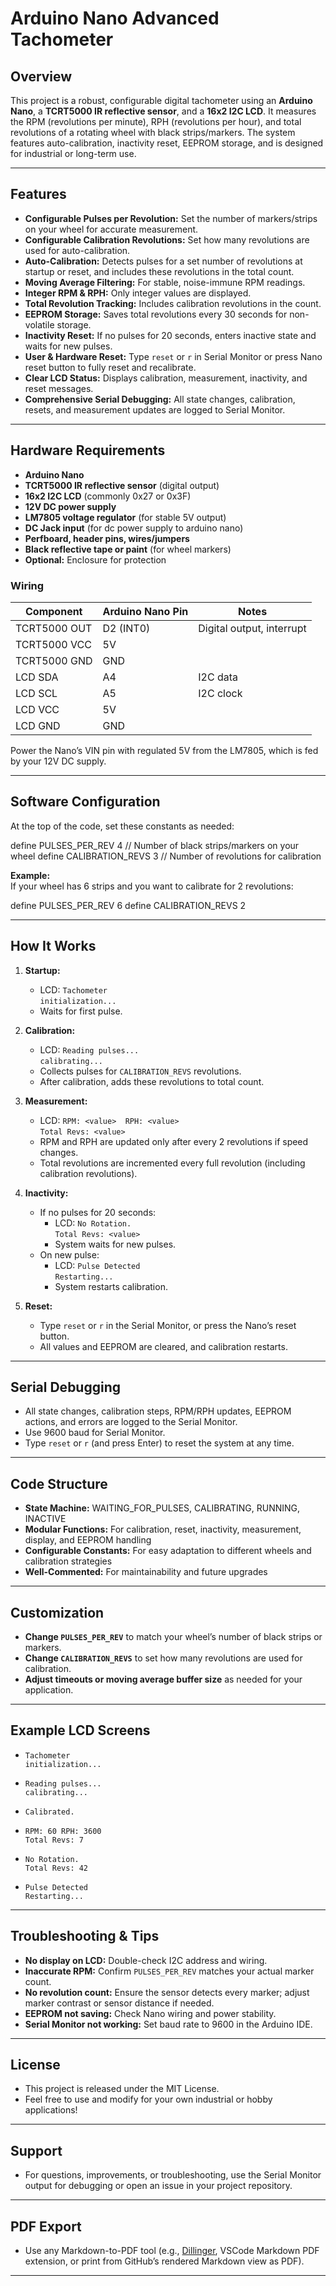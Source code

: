 # Arduino Nano Advanced Tachometer

## Overview

This project is a robust, configurable digital tachometer using an **Arduino Nano**, a **TCRT5000 IR reflective sensor**, and a **16x2 I2C LCD**. It measures the RPM (revolutions per minute), RPH (revolutions per hour), and total revolutions of a rotating wheel with black strips/markers. The system features auto-calibration, inactivity reset, EEPROM storage, and is designed for industrial or long-term use.

---

## Features

- **Configurable Pulses per Revolution:** Set the number of markers/strips on your wheel for accurate measurement.
- **Configurable Calibration Revolutions:** Set how many revolutions are used for auto-calibration.
- **Auto-Calibration:** Detects pulses for a set number of revolutions at startup or reset, and includes these revolutions in the total count.
- **Moving Average Filtering:** For stable, noise-immune RPM readings.
- **Integer RPM & RPH:** Only integer values are displayed.
- **Total Revolution Tracking:** Includes calibration revolutions in the count.
- **EEPROM Storage:** Saves total revolutions every 30 seconds for non-volatile storage.
- **Inactivity Reset:** If no pulses for 20 seconds, enters inactive state and waits for new pulses.
- **User & Hardware Reset:** Type `reset` or `r` in Serial Monitor or press Nano reset button to fully reset and recalibrate.
- **Clear LCD Status:** Displays calibration, measurement, inactivity, and reset messages.
- **Comprehensive Serial Debugging:** All state changes, calibration, resets, and measurement updates are logged to Serial Monitor.

---

## Hardware Requirements

- **Arduino Nano**
- **TCRT5000 IR reflective sensor** (digital output)
- **16x2 I2C LCD** (commonly 0x27 or 0x3F)
- **12V DC power supply**
- **LM7805 voltage regulator** (for stable 5V output)
- **DC Jack input** (for dc power supply to arduino nano)
- **Perfboard, header pins, wires/jumpers**
- **Black reflective tape or paint** (for wheel markers)
- **Optional:** Enclosure for protection

### Wiring

| Component      | Arduino Nano Pin | Notes                    |
| -------------- | ---------------- | ------------------------ |
| TCRT5000 OUT   | D2 (INT0)        | Digital output, interrupt|
| TCRT5000 VCC   | 5V               |                          |
| TCRT5000 GND   | GND              |                          |
| LCD SDA        | A4               | I2C data                 |
| LCD SCL        | A5               | I2C clock                |
| LCD VCC        | 5V               |                          |
| LCD GND        | GND              |                          |

Power the Nano’s VIN pin with regulated 5V from the LM7805, which is fed by your 12V DC supply.

---

## Software Configuration

At the top of the code, set these constants as needed:

define PULSES_PER_REV 4 // Number of black strips/markers on your wheel
define CALIBRATION_REVS 3 // Number of revolutions for calibration

**Example:**  
If your wheel has 6 strips and you want to calibrate for 2 revolutions:

define PULSES_PER_REV 6
define CALIBRATION_REVS 2

---

## How It Works

1. **Startup:**
    - LCD:
    `Tachometer`  
    `initialization...`
    - Waits for first pulse.

2. **Calibration:**
    - LCD:
    `Reading pulses...`  
    `calibrating...`
    - Collects pulses for `CALIBRATION_REVS` revolutions.
    - After calibration, adds these revolutions to total count.

3. **Measurement:**
    - LCD:
    `RPM: <value>  RPH: <value>`  
    `Total Revs: <value>`
    - RPM and RPH are updated only after every 2 revolutions if speed changes.
    - Total revolutions are incremented every full revolution (including calibration revolutions).

4. **Inactivity:**
    - If no pulses for 20 seconds:
        - LCD:
        `No Rotation.`  
        `Total Revs: <value>`
        - System waits for new pulses.
    - On new pulse:
        - LCD:
        `Pulse Detected`  
        `Restarting...`
        - System restarts calibration.

5. **Reset:**
    - Type `reset` or `r` in the Serial Monitor, or press the Nano’s reset button.
    - All values and EEPROM are cleared, and calibration restarts.

---

## Serial Debugging

- All state changes, calibration steps, RPM/RPH updates, EEPROM actions, and errors are logged to the Serial Monitor.
- Use 9600 baud for Serial Monitor.
- Type `reset` or `r` (and press Enter) to reset the system at any time.

---

## Code Structure

- **State Machine:** WAITING_FOR_PULSES, CALIBRATING, RUNNING, INACTIVE
- **Modular Functions:** For calibration, reset, inactivity, measurement, display, and EEPROM handling
- **Configurable Constants:** For easy adaptation to different wheels and calibration strategies
- **Well-Commented:** For maintainability and future upgrades

---

## Customization

- **Change `PULSES_PER_REV`** to match your wheel’s number of black strips or markers.
- **Change `CALIBRATION_REVS`** to set how many revolutions are used for calibration.
- **Adjust timeouts or moving average buffer size** as needed for your application.

---

## Example LCD Screens

- `Tachometer`  
  `initialization...`

- `Reading pulses...`  
   `calibrating...`

- `Calibrated.`

- `RPM: 60 RPH: 3600`  
  `Total Revs: 7`

- `No Rotation.`  
  `Total Revs: 42`

- `Pulse Detected`  
  `Restarting...`

---

## Troubleshooting & Tips

- **No display on LCD:** Double-check I2C address and wiring.
- **Inaccurate RPM:** Confirm `PULSES_PER_REV` matches your actual marker count.
- **No revolution count:** Ensure the sensor detects every marker; adjust marker contrast or sensor distance if needed.
- **EEPROM not saving:** Check Nano wiring and power stability.
- **Serial Monitor not working:** Set baud rate to 9600 in the Arduino IDE.

---

## License

- This project is released under the MIT License.  
- Feel free to use and modify for your own industrial or hobby applications!

---

## Support

- For questions, improvements, or troubleshooting, use the Serial Monitor output for debugging or open an issue in your project repository.

---

## PDF Export

- Use any Markdown-to-PDF tool (e.g., [Dillinger](https://dillinger.io/), VSCode Markdown PDF extension, or print from GitHub’s rendered Markdown view as PDF).

---
